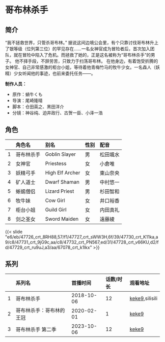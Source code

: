 # 哥布林杀手


## 简介

“我不拯救世界，只管杀哥布林。”
据说这间边境公会里，有个只靠讨伐哥布林升上了银等级（位列第三位）的罕见存在……一名女神官成为冒险者后，首次加入团队，就在冒险中陷入了危机。而拯救了她的，正是这名被称为“哥布林杀手”的男子。
他不择手段，不辞劳苦，只致力于扫荡哥布林。 在他身边，有着饱受折腾的女神官、自己非常感激的柜台小姐，等待着他青梅竹马的牧牛少女。一名森人（妖精）少女听闻他的事迹，也前来委托任务——。

**制作人员：**
- 原作：蝸牛くも
- 导演：尾崎隆晴
- 脚本：仓田英之、黑田洋介
- 分镜：神谷纯、迫井政行、古贺一臣、小泽一浩

## 角色

|     |   角色名   |   别名  | 性别 |  配音  |
|:--- |:------  |:----      |:---  |:--   |
| 1 | 哥布林杀手 | Goblin Slayer | 男 | 松田颯水 |
| 2 | 女神官 | Priestess | 女 | 小倉唯 |
| 3 | 妖精弓手 | High Elf Archer | 女 | 東山奈央 |
| 4 | 矿人道士 | Dwarf Shaman | 男 | 中村悠一 |
| 5 | 蜥蜴僧侣 | Lizard Priest | 男 | 杉田智和 |
| 6 | 牧牛妹 | Cow Girl | 女 | 井口裕香 |
| 7 | 柜台小姐 | Guild Girl | 女 | 内田真礼 |
| 8 | 剑之圣女 | Sword Maiden | 女 | 遠藤綾 |

{{< slide "e6/eb/47726_crt_8RH88,57/f1/47727_crt_sWW3H,6f/39/47730_crt_K11ka,a9/c8/47731_crt_9jG9c,aa/c8/47732_crt_PN567,ed/31/47728_crt_v66KU,d2/fd/47729_crt_ru9uJ,a3/aa/67078_crt_k1Ikx" >}}

## 系列


|     |   系列名   |   首播时间  | 话数/时长  | 观看地址 |
|:---  |:------    |:----      |:---       |:---  |
| 1 | 哥布林杀手 | 2018-10-06 | 12 | [keke9](https://www.keke9.app/search?k=哥布林杀手),silisili |
| 2 | 哥布林杀手：哥布林的王冠 | 2020-02-01 | 1 | [keke9](https://www.keke9.app/search?k=哥布林杀手)  |
| 3 | 哥布林杀手 第二季 | 2023-10-06 | 12 | [keke9](https://www.keke9.app/search?k=哥布林杀手) |




